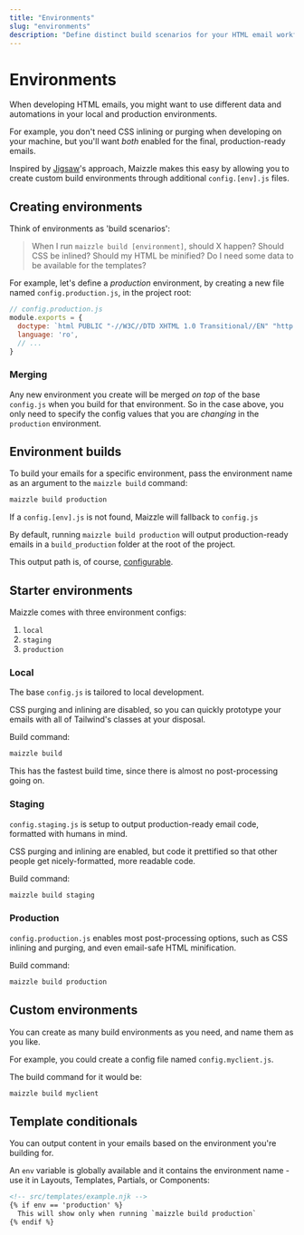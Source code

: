```yaml
---
title: "Environments"
slug: "environments"
description: "Define distinct build scenarios for your HTML email workflow, each with their own settings"
---
```


# Environments

When developing HTML emails, you might want to use different data and automations in your local and production environments. 

For example, you don't need CSS inlining or purging when developing on your machine, but you'll want _both_ enabled for the final, production-ready emails.

Inspired by [Jigsaw](https://jigsaw.tighten.co/)'s approach, Maizzle makes this easy by allowing you to create custom build environments through additional `config.[env].js` files.

## Creating environments

Think of environments as 'build scenarios':

> When I run `maizzle build [environment]`, should X happen? Should CSS be inlined? Should my HTML be minified? Do I need some data to be available for the templates?

For example, let's define a _production_ environment, by creating a new file named `config.production.js`, in the project root:

```js
// config.production.js
module.exports = {
  doctype: `html PUBLIC "-//W3C//DTD XHTML 1.0 Transitional//EN" "http://www.w3.org/TR/xhtml1/DTD/xhtml1-transitional.dtd"`,
  language: 'ro',
  // ...
}
```

### Merging

Any new environment you create will be merged _on top_ of the base `config.js` when you build for that environment.
So in the case above, you only need to specify the config values that you are _changing_ in the `production` environment.

## Environment builds

To build your emails for a specific environment, pass the environment name as an argument to the `maizzle build` command:

```sh
maizzle build production
```

<div class="bg-gray-100 border-l-4 border-gradient-b-ocean-light p-4 mb-4 text-md" role="alert">
  <div class="text-gray-600">If a <code class="shiki-inline">config.[env].js</code> is not found, Maizzle will fallback to <code class="shiki-inline">config.js</code></div>
</div>

By default, running `maizzle build production` will output production-ready emails in a `build_production` folder at the root of the project.

This output path is, of course, [configurable](/docs/build-paths/#path).

## Starter environments

Maizzle comes with three environment configs:

1. `local`
2. `staging`
3. `production`

### Local

The base `config.js` is tailored to local development.

CSS purging and inlining are disabled, so you can quickly prototype your emails with all of Tailwind's classes at your disposal.

Build command: 

```sh
maizzle build
```

This has the fastest build time, since there is almost no post-processing going on.

### Staging

`config.staging.js` is setup to output production-ready email code, formatted with humans in mind. 

CSS purging and inlining are enabled, but code it prettified so that other people get nicely-formatted, more readable code.

Build command: 

```sh
maizzle build staging
```

### Production

`config.production.js` enables most post-processing options, such as CSS inlining and purging, and even email-safe HTML minification.

Build command: 

```sh
maizzle build production
```

## Custom environments

You can create as many build environments as you need, and name them as you like.

For example, you could create a config file named `config.myclient.js`. 

The build command for it would be:

```sh
maizzle build myclient
```

## Template conditionals

You can output content in your emails based on the environment you're building for.

An `env` variable is globally available and it contains the environment name - use it in Layouts, Templates, Partials, or Components:

```handlebars
<!-- src/templates/example.njk -->
{% if env == 'production' %} 
  This will show only when running `maizzle build production` 
{% endif %}
```

